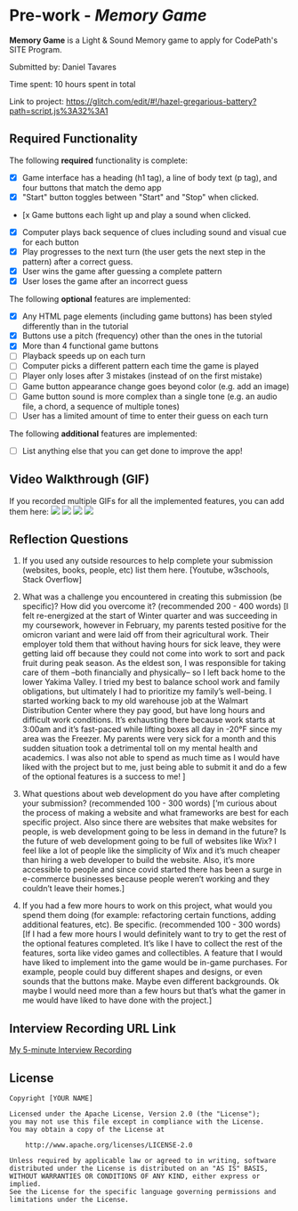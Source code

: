 # Pre-work - *Memory Game*

**Memory Game** is a Light & Sound Memory game to apply for CodePath's SITE Program. 

Submitted by: Daniel Tavares

Time spent: 10 hours spent in total

Link to project: https://glitch.com/edit/#!/hazel-gregarious-battery?path=script.js%3A32%3A1

## Required Functionality

The following **required** functionality is complete:

* [x] Game interface has a heading (h1 tag), a line of body text (p tag), and four buttons that match the demo app
* [x] "Start" button toggles between "Start" and "Stop" when clicked. 
* [x Game buttons each light up and play a sound when clicked. 
* [x] Computer plays back sequence of clues including sound and visual cue for each button
* [x] Play progresses to the next turn (the user gets the next step in the pattern) after a correct guess. 
* [x] User wins the game after guessing a complete pattern
* [x] User loses the game after an incorrect guess

The following **optional** features are implemented:

* [x] Any HTML page elements (including game buttons) has been styled differently than in the tutorial
* [x] Buttons use a pitch (frequency) other than the ones in the tutorial
* [x] More than 4 functional game buttons
* [ ] Playback speeds up on each turn
* [ ] Computer picks a different pattern each time the game is played
* [ ] Player only loses after 3 mistakes (instead of on the first mistake)
* [ ] Game button appearance change goes beyond color (e.g. add an image)
* [ ] Game button sound is more complex than a single tone (e.g. an audio file, a chord, a sequence of multiple tones)
* [ ] User has a limited amount of time to enter their guess on each turn

The following **additional** features are implemented:

- [ ] List anything else that you can get done to improve the app!

## Video Walkthrough (GIF)

If you recorded multiple GIFs for all the implemented features, you can add them here:
![](https://i.imgur.com/rwXy9MW.gif)
![](https://i.imgur.com/3JlSYYw.gif)
![](https://i.imgur.com/49vBqKg.gif)
![](gif4-link-here)

## Reflection Questions
1. If you used any outside resources to help complete your submission (websites, books, people, etc) list them here. 
[Youtube, w3schools, Stack Overflow]

2. What was a challenge you encountered in creating this submission (be specific)? How did you overcome it? (recommended 200 - 400 words) 
[I felt re-energized at the start of Winter quarter and was succeeding in my coursework, however in February, my parents tested positive for the omicron variant and were laid off from their agricultural work. Their employer told them that without having hours for sick leave, they were getting laid off because they could not come into work to sort and pack fruit during peak season. As the eldest son, I was responsible for taking care of them –both financially and physically– so I left back home to the lower Yakima Valley. I tried my best to balance school work and family obligations, but ultimately I had to prioritize my family’s well-being. I started working back to my old warehouse job at the Walmart Distribution Center where they pay good, but have long hours and difficult work conditions. It’s exhausting there because work starts at 3:00am and it’s fast-paced while lifting boxes all day in -20°F since my area was the Freezer. My parents were very sick for a month and this sudden situation took a detrimental toll on my mental health and academics. I was also not able to spend as much time as I would have liked with the project but to me, just being able to submit it and do a few of the optional features is a success to me!
]

3. What questions about web development do you have after completing your submission? (recommended 100 - 300 words) 
[’m curious about the process of making a website and what frameworks are best for each specific project. Also since there are websites that make websites for people, is web development going to be less in demand in the future? Is the future of web development going to be full of websites like Wix? I feel like a lot of people like the simplicity of Wix and it’s much cheaper than hiring a web developer to build the website. Also, it’s more accessible to people and since covid started there has been a surge in e-commerce businesses because people weren’t working and they couldn’t leave their homes.]

4. If you had a few more hours to work on this project, what would you spend them doing (for example: refactoring certain functions, adding additional features, etc). Be specific. (recommended 100 - 300 words) 
[If I had a few more hours I would definitely want to try to get the rest of the optional features completed. It’s like I have to collect the rest of the features, sorta like video games and collectibles. A feature that I would have liked to implement into the game would be in-game purchases. For example, people could buy different shapes and designs, or even sounds that the buttons make. Maybe even different backgrounds. Ok maybe I would need more than a few hours but that’s what the gamer in me would have liked to have done with the project.]



## Interview Recording URL Link

[My 5-minute Interview Recording](your-link-here)


## License

    Copyright [YOUR NAME]

    Licensed under the Apache License, Version 2.0 (the "License");
    you may not use this file except in compliance with the License.
    You may obtain a copy of the License at

        http://www.apache.org/licenses/LICENSE-2.0

    Unless required by applicable law or agreed to in writing, software
    distributed under the License is distributed on an "AS IS" BASIS,
    WITHOUT WARRANTIES OR CONDITIONS OF ANY KIND, either express or implied.
    See the License for the specific language governing permissions and
    limitations under the License.
